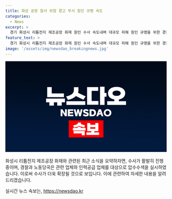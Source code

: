```yaml
---
title: 화성 공장 참사 위험 경고 무시 원인 규명 속도
categories:
  - News
excerpt: >
  경기 화성시 리튬전지 제조공장 화재 원인 수사 속도내며 대규모 피해 원인 규명을 위한 경찰의 압수수색과 인력공급 업체 조사 진행 중. 화재 발생에 대비한 안전 기준 준수 여부 등을 조사하며 화재 예방 컨설팅을 실시한 소방당국의 노력도 확인됨. 국내 최대 로펌인 김앤장 변호인 선임하며 경찰 수사에 대응 중. 현장 부근에서 시민단체의 재발 방지 촉구와 기자회견 진행됨.
feature_text: >
  경기 화성시 리튬전지 제조공장 화재 원인 수사 속도내며 대규모 피해 원인 규명을 위한 경찰의 압수수색과 인력공급 업체 조사 진행 중. 화재 발생에 대비한 안전 기준 준수 여부 등을 조사하며 화재 예방 컨설팅을 실시한 소방당국의 노력도 확인됨. 국내 최대 로펌인 김앤장 변호인 선임하며 경찰 수사에 대응 중. 현장 부근에서 시민단체의 재발 방지 촉구와 기자회견 진행됨.
image: '/assets/img/newsdao_breakingnews.jpg'
---
```


<p><img src="/assets/img/newsdao_breakingnews.jpg" alt="pcversion 속보" /></p>

<p>화성시 리튬전지 제조공장 화재와 관련된 최근 소식을 요약하자면, 수사가 활발히 진행 중이며, 경찰과 노동당국은 관련 업체와 인력공급 업체를 대상으로 압수수색을 실시하였습니다. 이로써 수사가 더욱 확장될 것으로 보입니다. 이에 관련하여 자세한 내용을 알려드리겠습니다.</p>
실시간 뉴스 속보는, <a href="https://newsdao.kr" rel="dofollow">https://newsdao.kr</a>


